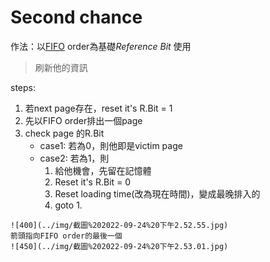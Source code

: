 # Second chance
作法：以[FIFO](FIFO.md) order為基礎*Reference Bit* 使用
>刷新他的資訊

steps:
1. 若next page存在，reset it's R.Bit = 1
2. 先以FIFO order排出一個page
3. check page 的R.Bit
	- case1: 若為0，則他即是victim page
	- case2: 若為1，則
		1. 給他機會，先留在記憶體
		2. Reset it's R.Bit = 0
		3. Reset loading time(改為現在時間)，變成最晚排入的
		4. goto 1.

```ad-example
![400](../img/截圖%202022-09-24%20下午2.52.55.jpg)
箭頭指向FIFO order的最後一個
![450](../img/截圖%202022-09-24%20下午2.53.01.jpg)
```
